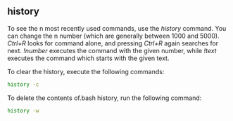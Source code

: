 <h2>history</h2>
To see the n most recently used commands, use the <i>history</i> command.
You can change the n number (which are generally between 1000 and 5000).
<i>Ctrl+R</i> looks for command alone, and pressing <i>Ctrl+R</i> again searches for next.
<i>!number</i> executes the command with the given number, while <i>!text</i> executes the command which starts with the given text.

To clear the history, execute the following commands:

```bash
history -c
```

To delete the contents of.bash history, run the following command:

```bash
history -w
```
